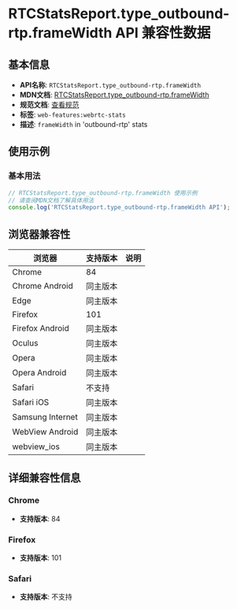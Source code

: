 # RTCStatsReport.type_outbound-rtp.frameWidth API 兼容性数据

## 基本信息

- **API名称**: `RTCStatsReport.type_outbound-rtp.frameWidth`
- **MDN文档**: [RTCStatsReport.type_outbound-rtp.frameWidth](https://developer.mozilla.org/docs/Web/API/RTCOutboundRtpStreamStats/frameWidth)
- **规范文档**: [查看规范](https://w3c.github.io/webrtc-stats/#dom-rtcoutboundrtpstreamstats-framewidth)
- **标签**: `web-features:webrtc-stats`
- **描述**: `frameWidth` in 'outbound-rtp' stats

## 使用示例

### 基本用法

```javascript
// RTCStatsReport.type_outbound-rtp.frameWidth 使用示例
// 请查阅MDN文档了解具体用法
console.log('RTCStatsReport.type_outbound-rtp.frameWidth API');
```

## 浏览器兼容性

| 浏览器 | 支持版本 | 说明 |
|--------|----------|------|
| Chrome | 84 |  |
| Chrome Android | 同主版本 |  |
| Edge | 同主版本 |  |
| Firefox | 101 |  |
| Firefox Android | 同主版本 |  |
| Oculus | 同主版本 |  |
| Opera | 同主版本 |  |
| Opera Android | 同主版本 |  |
| Safari | 不支持 |  |
| Safari iOS | 同主版本 |  |
| Samsung Internet | 同主版本 |  |
| WebView Android | 同主版本 |  |
| webview_ios | 同主版本 |  |

## 详细兼容性信息

### Chrome

- **支持版本**: 84

### Firefox

- **支持版本**: 101

### Safari

- **支持版本**: 不支持

